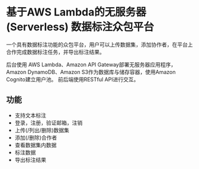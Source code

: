 基于AWS Lambda的无服务器 (Serverless) 数据标注众包平台
==============================================

一个具有数据标注功能的众包平台，用户可以上传数据集，添加协作者，在平台上合作完成数据标注任务，并导出标注结果。

后台使用 AWS Lambda、Amazon API Gateway部署无服务器应用程序，Amazon DynamoDB、Amazon S3作为数据库与储存容器，使用Amazon Cognito建立用户池。
前后端使用RESTful API进行交互。

功能
-----------

+ 支持文本标注
+ 登录，注册，验证邮箱，注销
+ 上传(/列出/删除)数据集
+ 添加(/删除)合作者
+ 查看数据集内数据
+ 标注数据
+ 导出标注结果
